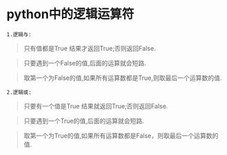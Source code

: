 # python中的逻辑运算符

    1.逻辑与:

> 只有值都是True 结果才返回True;否则返回False.

> 只要遇到一个False的值,后面的运算就会短路.

> 取第一个为False的值,如果所有运算数都是True,则取最后一个运算数的值.

    2.逻辑或:

> 只要有一个值是True 结果就返回True;否则返回False.

> 只要遇到一个True的值,后面的运算就会短路.

> 取第一个为True的值,如果所有运算数都是False，则取最后一个运算数的值.